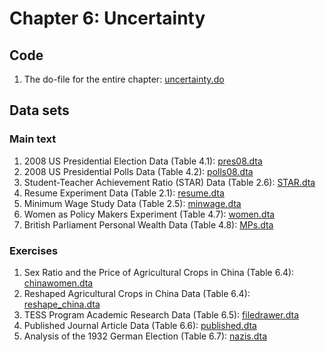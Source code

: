# Chapter 6: Uncertainty

## Code
1. The do-file for the entire chapter: [uncertainty.do](uncertainty.do)

## Data sets
### Main text
1. 2008 US Presidential Election Data (Table 4.1): [pres08.dta](pres08.dta)
2. 2008 US Presidential Polls Data (Table 4.2): [polls08.dta](polls08.dta)
3. Student-Teacher Achievement Ratio (STAR) Data (Table 2.6): [STAR.dta](STAR.dta)
4. Resume Experiment Data (Table 2.1): [resume.dta](resume.dta)
5. Minimum Wage Study Data (Table 2.5): [minwage.dta](minwage.dta)
6. Women as Policy Makers Experiment (Table 4.7): [women.dta](women.dta)
7. British Parliament Personal Wealth Data (Table 4.8): [MPs.dta](MPs.dta)

### Exercises
1. Sex Ratio and the Price of Agricultural Crops in China (Table 6.4): [chinawomen.dta](chinawomen.dta) 
2. Reshaped Agricultural Crops in China Data (Table 6.4): [reshape_china.dta](reshape_china.dta) 
3. TESS Program Academic Research Data (Table 6.5): [filedrawer.dta](filedrawer.dta)
4. Published Journal Article Data (Table 6.6): [published.dta](published.dta)
5. Analysis of the 1932 German Election (Table 6.7): [nazis.dta](nazis.dta) 
